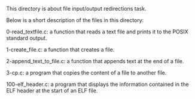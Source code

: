 This directory is about file input/output redirections task.

Below is a short description of the files in this directory:

0-read_textfile.c: a function that reads a text file and prints it to the POSIX standard output.

1-create_file.c: a function that creates a file.

2-append_text_to_file.c: a function that appends text at the end of a file.

3-cp.c: a program that copies the content of a file to another file.

100-elf_header.c: a program that displays the information contained in the ELF header at the start of an ELF file.


